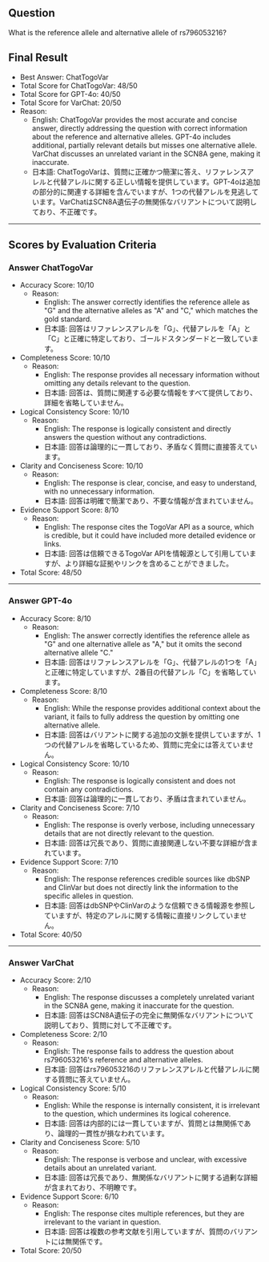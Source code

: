 ## Question

What is the reference allele and alternative allele of rs796053216?

## Final Result

- Best Answer: ChatTogoVar
- Total Score for ChatTogoVar: 48/50
- Total Score for GPT-4o: 40/50
- Total Score for VarChat: 20/50
- Reason:
  - English: ChatTogoVar provides the most accurate and concise answer, directly addressing the question with correct information about the reference and alternative alleles. GPT-4o includes additional, partially relevant details but misses one alternative allele. VarChat discusses an unrelated variant in the SCN8A gene, making it inaccurate.
  - 日本語: ChatTogoVarは、質問に正確かつ簡潔に答え、リファレンスアレルと代替アレルに関する正しい情報を提供しています。GPT-4oは追加の部分的に関連する詳細を含んでいますが、1つの代替アレルを見逃しています。VarChatはSCN8A遺伝子の無関係なバリアントについて説明しており、不正確です。

---

## Scores by Evaluation Criteria

### Answer ChatTogoVar
- Accuracy Score: 10/10
  - Reason: 
    - English: The answer correctly identifies the reference allele as "G" and the alternative alleles as "A" and "C," which matches the gold standard.
    - 日本語: 回答はリファレンスアレルを「G」、代替アレルを「A」と「C」と正確に特定しており、ゴールドスタンダードと一致しています。
- Completeness Score: 10/10
  - Reason: 
    - English: The response provides all necessary information without omitting any details relevant to the question.
    - 日本語: 回答は、質問に関連する必要な情報をすべて提供しており、詳細を省略していません。
- Logical Consistency Score: 10/10
  - Reason: 
    - English: The response is logically consistent and directly answers the question without any contradictions.
    - 日本語: 回答は論理的に一貫しており、矛盾なく質問に直接答えています。
- Clarity and Conciseness Score: 10/10
  - Reason: 
    - English: The response is clear, concise, and easy to understand, with no unnecessary information.
    - 日本語: 回答は明確で簡潔であり、不要な情報が含まれていません。
- Evidence Support Score: 8/10
  - Reason: 
    - English: The response cites the TogoVar API as a source, which is credible, but it could have included more detailed evidence or links.
    - 日本語: 回答は信頼できるTogoVar APIを情報源として引用していますが、より詳細な証拠やリンクを含めることができました。
- Total Score: 48/50

---

### Answer GPT-4o
- Accuracy Score: 8/10
  - Reason: 
    - English: The answer correctly identifies the reference allele as "G" and one alternative allele as "A," but it omits the second alternative allele "C."
    - 日本語: 回答はリファレンスアレルを「G」、代替アレルの1つを「A」と正確に特定していますが、2番目の代替アレル「C」を省略しています。
- Completeness Score: 8/10
  - Reason: 
    - English: While the response provides additional context about the variant, it fails to fully address the question by omitting one alternative allele.
    - 日本語: 回答はバリアントに関する追加の文脈を提供していますが、1つの代替アレルを省略しているため、質問に完全には答えていません。
- Logical Consistency Score: 10/10
  - Reason: 
    - English: The response is logically consistent and does not contain any contradictions.
    - 日本語: 回答は論理的に一貫しており、矛盾は含まれていません。
- Clarity and Conciseness Score: 7/10
  - Reason: 
    - English: The response is overly verbose, including unnecessary details that are not directly relevant to the question.
    - 日本語: 回答は冗長であり、質問に直接関連しない不要な詳細が含まれています。
- Evidence Support Score: 7/10
  - Reason: 
    - English: The response references credible sources like dbSNP and ClinVar but does not directly link the information to the specific alleles in question.
    - 日本語: 回答はdbSNPやClinVarのような信頼できる情報源を参照していますが、特定のアレルに関する情報に直接リンクしていません。
- Total Score: 40/50

---

### Answer VarChat
- Accuracy Score: 2/10
  - Reason: 
    - English: The response discusses a completely unrelated variant in the SCN8A gene, making it inaccurate for the question.
    - 日本語: 回答はSCN8A遺伝子の完全に無関係なバリアントについて説明しており、質問に対して不正確です。
- Completeness Score: 2/10
  - Reason: 
    - English: The response fails to address the question about rs796053216's reference and alternative alleles.
    - 日本語: 回答はrs796053216のリファレンスアレルと代替アレルに関する質問に答えていません。
- Logical Consistency Score: 5/10
  - Reason: 
    - English: While the response is internally consistent, it is irrelevant to the question, which undermines its logical coherence.
    - 日本語: 回答は内部的には一貫していますが、質問とは無関係であり、論理的一貫性が損なわれています。
- Clarity and Conciseness Score: 5/10
  - Reason: 
    - English: The response is verbose and unclear, with excessive details about an unrelated variant.
    - 日本語: 回答は冗長であり、無関係なバリアントに関する過剰な詳細が含まれており、不明瞭です。
- Evidence Support Score: 6/10
  - Reason: 
    - English: The response cites multiple references, but they are irrelevant to the variant in question.
    - 日本語: 回答は複数の参考文献を引用していますが、質問のバリアントには無関係です。
- Total Score: 20/50